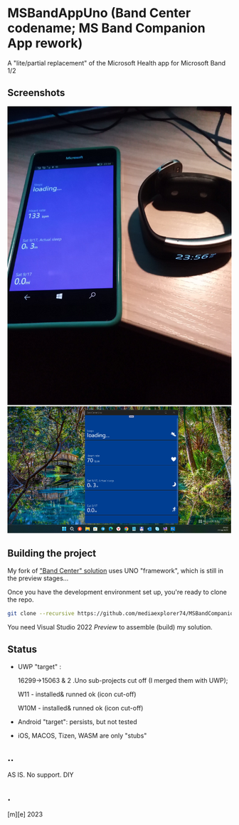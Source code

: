 # MSBandAppUno (Band Center codename; MS Band Companion App rework)

A "lite/partial replacement" of the Microsoft Health app for Microsoft Band 1/2

## Screenshots
![Shot1](Images/shot1.png)
![Shot2](Images/shot2.png)

## Building the project
My fork of ["Band Center" solution](https://github.com/MicrosoftBandDev/companion-app) uses UNO "framework", 
which is still in the preview stages... 

Once you have the development environment set up, you're ready to clone the repo.
```bash
git clone --recursive https://github.com/mediaexplorer74/MSBandCompanionApp
```

You need Visual Studio 2022 *Preview* to assemble (build) my solution.

## Status
- UWP "target" : 

  16299->15063 & 2 .Uno sub-projects cut off (I merged them with UWP); 
  
  W11 - installed& runned ok (icon cut-off)
  
  W10M - installed& runned ok (icon cut-off)

- Android "target": persists, but not tested

- iOS, MACOS, Tizen, WASM are only "stubs" 

## ..
AS IS. No support. DIY

## .
[m][e] 2023

